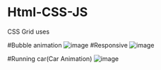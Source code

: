 # Html-CSS-JS
CSS Grid uses

#Bubble animation
![image](https://user-images.githubusercontent.com/68031934/161781365-2afb46b6-af62-4820-9903-1a0d815dcd63.png)
#Responsive
![image](https://user-images.githubusercontent.com/68031934/161781606-d41ae84e-8f7e-48de-a706-84f4b855165e.png)


#Running car(Car Animation)
![image](https://user-images.githubusercontent.com/68031934/161781858-5de5cadf-a45a-400b-af8e-4a6b4096213d.png)
